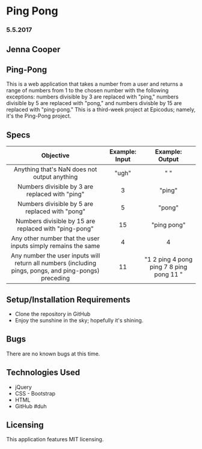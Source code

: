 # Ping Pong
### 5.5.2017

## Jenna Cooper


## Ping-Pong

This is a web application that takes a number from a user and returns a range of numbers from 1 to the chosen number with the following exceptions: numbers divisible by 3 are replaced with "ping," numbers divisible by 5 are replaced with "pong," and numbers divisble by 15 are replaced with "ping-pong." This is a third-week project at Epicodus; namely, it's the Ping-Pong project.


## Specs

| Objective | Example: Input | Example: Output |
|:-------------:|:-------------:|:-------------:|
| Anything that's NaN does not output anything | "ugh" | " " |
| Numbers divisible by 3 are replaced with "ping" |  3 |  "ping"|
| Numbers divisible by 5 are replaced with "pong" |  5 |  "pong"|
| Numbers divisible by 15 are replaced with "ping-pong" | 15 | "ping pong" |
| Any other number that the user inputs simply remains the same | 4 | 4 |
| Any number the user inputs will return all numbers (including pings, pongs, and ping-pongs) preceding | 11 | "1 2 ping 4 pong ping 7 8 ping pong 11 " |


## Setup/Installation Requirements

  * Clone the repository in GitHub
  * Enjoy the sunshine in the sky; hopefully it's shining.


## Bugs
There are no known bugs at this time.


## Technologies Used

  * jQuery
  * CSS - Bootstrap
  * HTML
  * GitHub #duh


## Licensing
This application features MIT licensing.
